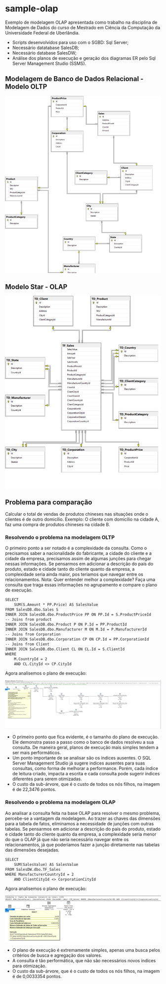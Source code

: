 # sample-olap
Exemplo de modelagem OLAP apresentada como trabalho na disciplina de Modelagem de Dados do curso de Mestrado em Ciência da Computação da Universidade Federal de Uberlândia.

- Scripts desenvolvidos para uso com o SGBD: Sql Server;
- Necessário datatabase SalesDB;
- Necessário database SalesDW;
- Análise dos planos de execução e geração dos diagramas ER pelo Sql Server Management Studio (SSMS).

## Modelagem de Banco de Dados Relacional - Modelo OLTP

![Oltp Database Model](oltp.png)

## Modelo Star - OLAP

![Olap Database Model](olap.png)

## Problema para comparação

Calcular o total de vendas de produtos chineses nas situações onde o clientes é de outro domicílio. Exemplo: O cliente com domicílio na cidade A, faz uma compra de produtos chineses na cidade B. 

### Resolvendo o problema na modelagem OLTP 

O primeiro ponto a ser notado é a complexidade da consulta. Como o precisamos saber a nacionalidade do fabricante, a cidade do cliente e a cidade da empresa, precisamos assim de algumas junções para chegar nessas informações.
Se pensarmos em adicionar a descrição do país do produto, estado e cidade tanto do cliente quanto da empresa, a complexidade seria ainda maior, pos teriamos que navegar entre os relacionamentos. 
Nota: Quer entender melhor a complexidade? Faça uma consulta que traga essas informações no agrupamento e compare o plano de execução.

```{sql}
SELECT 
	SUM(S.Amount * PP.Price) AS SalesValue
FROM SalesDB.dbo.Sales S
INNER JOIN SalesDB.dbo.ProductPrice PP ON PP.Id = S.ProductPriceId
-- Joins from product
INNER JOIN SalesDB.dbo.Product P ON P.Id = PP.ProductId
INNER JOIN SalesDB.dbo.Manufacturer M ON M.Id = P.ManufacturerId
-- Joins from Corporation
INNER JOIN SalesDB.dbo.Corporation CP ON CP.Id = PP.CorporationId
-- Joins from Client
INNER JOIN SalesDB.dbo.Client CL ON CL.Id = S.ClientId
WHERE
	M.CountryId = 2
	AND CL.CityId <> CP.CityId
```

Agora analisemos o plano de execução:

![Oltp Example Execution Plan](oltp-execution-plan.png)

* O primeiro ponto que fica evidente, é o tamanho do plano de execução. Ele demonstra passo a passo como o banco de dados resolveu a sua consulta. De maneira geral, planos de execução mais simples tendem a ser mais performáticos. 
* Um ponto importante de se analisar são os índices ausentes. O SQL Server Management Studio já sugere indices ausentes para suas consultas, como forma de melhorar a performance. Porém, cada índice de leitura criado, impacta a escrita e cada consulta pode sugerir índices diferentes para serem otimizadas.
* O custo da sub-árvore, que é o custo de todos os nós filhos, na imagem é de 22,3476 pontos.

### Resolvendo o problema na modelagem OLAP

Ao analisar a consulta feita na base OLAP para resolver o mesmo problema, percebe-se a vantagem da modelagem. Ao trazer as chaves das dimensões para a tabela de fatos, eliminamos a necessidade de junções com outras tabelas. 
Se pensarmos em adicionar a descrição do país do produto, estado e cidade tanto do cliente quanto da empresa, a complexidade seria menor do que o OLAP já que não seria necessário navegar entre os relacionamentos, já que poderíamos fazer a junção diretamente nas tabelas das dimensões desejadas.

```{sql}
SELECT
	SUM(SalesValue) AS SalesValue
FROM SalesDW.dbo.TF_Sales
WHERE ManufacturerCountryId = 2
	AND ClientCityId <> CorporationCityId 
```

Agora analisemos o plano de execução:

![Olap Example Execution Plan](olap-execution-plan.png)

* O plano de execução é extremamente simples, apenas uma busca pelos critérios de busca e agregação dos valores.
* A consulta é tão performática, que não são necessários novos índices para otimização.
* O custo da sub-árvore, que é o custo de todos os nós filhos, na imagem é de 0,0033354 pontos.
